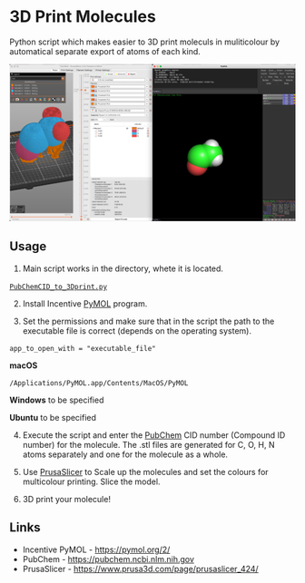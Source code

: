 # 3D Print Molecules
 Python script which makes easier to 3D print moleculs in muliticolour by automatical separate export of atoms of each kind. 
 
![Molecule for 3D printing in PrusaSlicer (left) and in PyMOL (right)](https://raw.githubusercontent.com/KubiV/3D-Print-Molecules/main/Photos/Img1.png?token=GHSAT0AAAAAACH2PO46L43U7IBRHHEXC3UQZJLYIWQ)

## Usage

 1. Main script works in the directory, whete it is located.

[`PubChemCID_to_3Dprint.py`](https://github.com/KubiV/3D-Print-Molecules/blob/main/PubChemCID_to_3Dprint.py)

  2. Install Incentive [PyMOL](https://pymol.org/2/) program.

  3. Set the permissions and make sure that in the script the path to the executable file is correct (depends on the operating system).

    app_to_open_with = "executable_file"

**macOS**

    /Applications/PyMOL.app/Contents/MacOS/PyMOL

**Windows**
to be specified

**Ubuntu**
to be specified

 4. Execute the script and enter the [PubChem](https://pubchem.ncbi.nlm.nih.gov) CID number (Compound ID number) for the molecule. The .stl files are generated for C, O, H, N atoms separately and one for the molecule as a whole.

  5. Use [PrusaSlicer](https://www.prusa3d.com/page/prusaslicer_424/) to Scale up the molecules and set the colours for multicolour printing. Slice the model.

  6.  3D print your molecule!

## Links

 - Incentive PyMOL - https://pymol.org/2/
 - PubChem - https://pubchem.ncbi.nlm.nih.gov
 - PrusaSlicer - https://www.prusa3d.com/page/prusaslicer_424/
